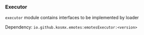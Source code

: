 ### Executor
`executor` module contains interfaces to be implemented by loader

Dependency: `io.github.kosmx.emotes:emotesExecutor:<version>`